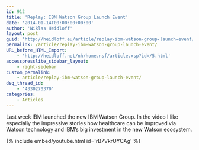 ```yaml
---
id: 912
title: 'Replay: IBM Watson Group Launch Event'
date: '2014-01-14T00:00:00+00:00'
author: 'Niklas Heidloff'
layout: post
guid: 'http://heidloff.eu/article/replay-ibm-watson-group-launch-event/'
permalink: /article/replay-ibm-watson-group-launch-event/
URL_before_HTML_Import:
    - 'http://heidloff.net/nh/home.nsf/article.xsp?id=/5.html'
accesspresslite_sidebar_layout:
    - right-sidebar
custom_permalink:
    - article/replay-ibm-watson-group-launch-event/
dsq_thread_id:
    - '4330270370'
categories:
    - Articles
---
```


Last week IBM launched the new IBM Watson Group. In the video I like especially the impressive stories how healthcare can be improved via Watson technology and IBM’s big investment in the new Watson ecosystem.

{% include embed/youtube.html id='rB7VkrUYCAg' %}